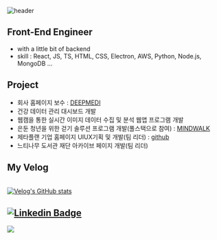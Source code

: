 ![header](https://capsule-render.vercel.app/api?type=Venom&color=gradient&height=300&section=header&text=JeongA%20Portfolio&fontSize=90)
## Front-End Engineer
- with a little bit of backend
- skill : React, JS, TS, HTML, CSS, Electron, AWS, Python, Node.js, MongoDB ...

## Project
- 회사 홈페이지 보수 : [DEEPMEDI](http://deep-medi.com/)
- 건강 데이터 관리 대시보드 개발
- 웹캠을 통한 실시간 이미지 데이터 수집 및 분석 웹앱 프로그램 개발
- 은둔 청년을 위한 걷기 솔루션 프로그램 개발(풀스택으로 참여) : [MINDWALK](https://github.com/MIND-WALK)
- 제타플랜 기업 홈페이지 UIUX기획 및 개발(팀 리더) : [github](https://github.com/hanjeonga/ZetaPlan_TeamProject)
- 느티나무 도서관 재단 아카이브 페이지 개발(팀 리더)

## My Velog
<br/>[![Velog's GitHub stats](https://velog-readme-stats.vercel.app/api?name=mongndam)](https://velog.io/@mongndam/posts)
<br/>
## [![Linkedin Badge](https://img.shields.io/badge/-LinkedIn-blue?style=flat-square&logo=Linkedin&logoColor=white&link=https://www.linkedin.com/in/%EC%A0%95%EC%95%84-jeonga-%ED%95%9C-han-08a762227/)](https://www.linkedin.com/in/%EC%A0%95%EC%95%84-jeonga-%ED%95%9C-han-08a762227/)
<img src="https://capsule-render.vercel.app/api?type=waving&color=gradient&height=150&section=footer" />
<!--
**hanjeonga/hanjeonga** is a ✨ _special_ ✨ repository because its `README.md` (this file) appears on your GitHub profile.

Here are some ideas to get you started:

- 🔭 I’m currently working on ...
- 🌱 I’m currently learning ...
- 👯 I’m looking to collaborate on ...
- 🤔 I’m looking for help with ...
- 💬 Ask me about ...
- 📫 How to reach me: ...
- 😄 Pronouns: ...
- ⚡ Fun fact: ...
-->
